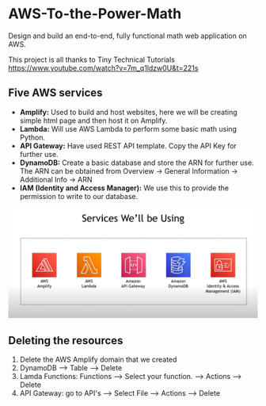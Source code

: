 # AWS-To-the-Power-Math
Design and build an end-to-end, fully functional math web application on AWS.

This project is all thanks to Tiny Technical Tutorials <br/>
https://www.youtube.com/watch?v=7m_q1ldzw0U&t=221s

## Five AWS services
* **Amplify:** Used to build and host websites, here we will be creating simple html page and then host it on Amplify.
* **Lambda:** Will use AWS Lambda to perform some basic math using Python.
* **API Gateway:** Have used REST API template. Copy the API Key for further use.
* **DynamoDB:** Create a basic database and store the ARN for further use. The ARN can be obtained from Overview -> General Information ->  Additional Info -> ARN
* **IAM (Identity and Access Manager):** We use this to provide the permission to write to our database.

<img src="/Services We'll be Using.png" />

## Deleting the resources
1. Delete the AWS Amplify domain that we created
2. DynamoDB --> Table --> Delete
3. Lamda Functions: Functions --> Select your function. --> Actions --> Delete
4. API Gateway: go to API's --> Select File --> Actions --> Delete
